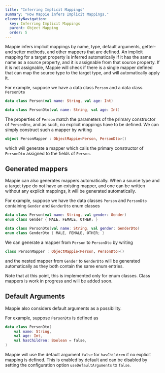 ```yaml
---
title: "Inferring Implicit Mappings"
summary: "How Mappie infers Implicit Mappings."
eleventyNavigation:
  key: Inferring Implicit Mappings
  parent: Object Mapping
  order: 5
---
```


Mappie infers implicit mappings by name, type, default arguments, getter- and setter methods, and other mappers that 
are defined. An implicit mapping for a target property is inferred automatically if it has the same name as a source
property, and it is assignable from that source property. If it is not assignable, Mappie will check if there is a 
single mapper defined that can map the source type to the target type, and will automatically apply it.

For example, suppose we have a data class `Person` and a data class `PersonDto`
```kotlin
data class Person(val name: String, val age: Int)

data class PersonDto(val name: String, val age: Int)
```
The properties of `Person` match the parameters of the primary constructor of `PersonDto`, and as such, no explicit 
mappings have to be defined. We can simply construct such a mapper by writing
```kotlin
object PersonMapper : ObjectMappie<Person, PersonDto>()
```
which will generate a mapper which calls the primary constructor of `PersonDto` assigned to the fields of `Person`.

## Generated mappers
Mappie can also generates mappers automatically. When a source type and a target type do not have an existing mapper,
and one can be written without any explicit mappings, it will be generated automatically. 

For example, suppose we have the data classes `Person` and `PersonDto` containing `Gender` and `GenderDto` enum classes
```kotlin
data class Person(val name: String, val gender: Gender)
enum class Gender { MALE, FEMALE, OTHER; }

data class PersonDto(val name: String, val gender: GenderDto)
enum class GenderDto { MALE, FEMALE, OTHER; }
```
We can generate a mapper from `Person` to `PersonDto` by writing
```kotlin
class PersonMapper : ObjectMappie<Person, PersonDto>()
```
and the nested mapper from `Gender` to `GenderDto` will be generated automatically as they both contain the same enum
entries.

Note that at this point, this is implemented only for enum classes. Class mappers is work in progress and will be added 
soon.

## Default Arguments
Mappie also considers default arguments as a possibility.

For example, suppose `PersonDto` is defined as
```kotlin
data class PersonDto(
    val name: String, 
    val age: Int, 
    val hasChildren: Boolean = false,
)
```
Mappie will use the default argument `false` for `hasChildren` if no explicit mapping is defined. This is enabled by
default and can be disabled by setting the configuration option `useDefaultArguments` to `false`. 